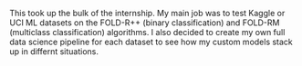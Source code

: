 This took up the bulk of the internship. My main job was to test Kaggle or UCI ML datasets on the FOLD-R++ (binary classification) and FOLD-RM (multiclass classification) algorithms. I also decided to create my own full data science pipeline for each dataset to see how my custom models stack up in differnt situations. 
